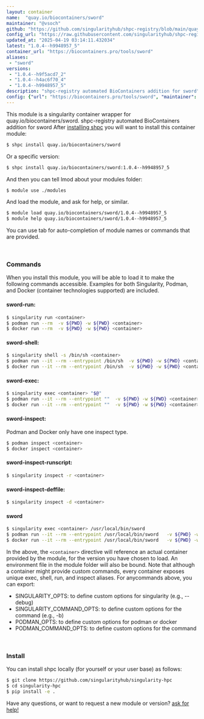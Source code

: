 ```yaml
---
layout: container
name:  "quay.io/biocontainers/sword"
maintainer: "@vsoch"
github: "https://github.com/singularityhub/shpc-registry/blob/main/quay.io/biocontainers/sword/container.yaml"
config_url: "https://raw.githubusercontent.com/singularityhub/shpc-registry/main/quay.io/biocontainers/sword/container.yaml"
updated_at: "2025-04-19 03:14:11.432034"
latest: "1.0.4--h9948957_5"
container_url: "https://biocontainers.pro/tools/sword"
aliases:
 - "sword"
versions:
 - "1.0.4--h9f5acd7_2"
 - "1.0.4--h4ac6f70_4"
 - "1.0.4--h9948957_5"
description: "shpc-registry automated BioContainers addition for sword"
config: {"url": "https://biocontainers.pro/tools/sword", "maintainer": "@vsoch", "description": "shpc-registry automated BioContainers addition for sword", "latest": {"1.0.4--h9948957_5": "sha256:fdfcc4d8feac3de489c246b6ee12ae7720dd5b4dd1c93aae599c18a2ed526740"}, "tags": {"1.0.4--h9f5acd7_2": "sha256:61184b79d6d96c10de6e9479f9fc6420474edd67a5392b5e3c677194f8d1363d", "1.0.4--h4ac6f70_4": "sha256:38a1e12a7ab2a5c27fb45a5c14ba5dc9b06ecb1ebd1e36a03fbb123bcd8c7a74", "1.0.4--h9948957_5": "sha256:fdfcc4d8feac3de489c246b6ee12ae7720dd5b4dd1c93aae599c18a2ed526740"}, "docker": "quay.io/biocontainers/sword", "aliases": {"sword": "/usr/local/bin/sword"}}
---
```


This module is a singularity container wrapper for quay.io/biocontainers/sword.
shpc-registry automated BioContainers addition for sword
After [installing shpc](#install) you will want to install this container module:


```bash
$ shpc install quay.io/biocontainers/sword
```

Or a specific version:

```bash
$ shpc install quay.io/biocontainers/sword:1.0.4--h9948957_5
```

And then you can tell lmod about your modules folder:

```bash
$ module use ./modules
```

And load the module, and ask for help, or similar.

```bash
$ module load quay.io/biocontainers/sword/1.0.4--h9948957_5
$ module help quay.io/biocontainers/sword/1.0.4--h9948957_5
```

You can use tab for auto-completion of module names or commands that are provided.

<br>

### Commands

When you install this module, you will be able to load it to make the following commands accessible.
Examples for both Singularity, Podman, and Docker (container technologies supported) are included.

#### sword-run:

```bash
$ singularity run <container>
$ podman run --rm  -v ${PWD} -w ${PWD} <container>
$ docker run --rm  -v ${PWD} -w ${PWD} <container>
```

#### sword-shell:

```bash
$ singularity shell -s /bin/sh <container>
$ podman run --it --rm --entrypoint /bin/sh  -v ${PWD} -w ${PWD} <container>
$ docker run --it --rm --entrypoint /bin/sh  -v ${PWD} -w ${PWD} <container>
```

#### sword-exec:

```bash
$ singularity exec <container> "$@"
$ podman run --it --rm --entrypoint ""  -v ${PWD} -w ${PWD} <container> "$@"
$ docker run --it --rm --entrypoint ""  -v ${PWD} -w ${PWD} <container> "$@"
```

#### sword-inspect:

Podman and Docker only have one inspect type.

```bash
$ podman inspect <container>
$ docker inspect <container>
```

#### sword-inspect-runscript:

```bash
$ singularity inspect -r <container>
```

#### sword-inspect-deffile:

```bash
$ singularity inspect -d <container>
```


#### sword

```bash
$ singularity exec <container> /usr/local/bin/sword
$ podman run --it --rm --entrypoint /usr/local/bin/sword   -v ${PWD} -w ${PWD} <container> -c " $@"
$ docker run --it --rm --entrypoint /usr/local/bin/sword   -v ${PWD} -w ${PWD} <container> -c " $@"
```



In the above, the `<container>` directive will reference an actual container provided
by the module, for the version you have chosen to load. An environment file in the
module folder will also be bound. Note that although a container
might provide custom commands, every container exposes unique exec, shell, run, and
inspect aliases. For anycommands above, you can export:

 - SINGULARITY_OPTS: to define custom options for singularity (e.g., --debug)
 - SINGULARITY_COMMAND_OPTS: to define custom options for the command (e.g., -b)
 - PODMAN_OPTS: to define custom options for podman or docker
 - PODMAN_COMMAND_OPTS: to define custom options for the command

<br>

### Install

You can install shpc locally (for yourself or your user base) as follows:

```bash
$ git clone https://github.com/singularityhub/singularity-hpc
$ cd singularity-hpc
$ pip install -e .
```

Have any questions, or want to request a new module or version? [ask for help!](https://github.com/singularityhub/singularity-hpc/issues)